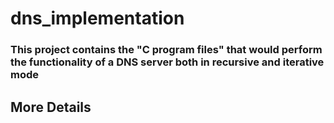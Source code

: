 # dns_implementation
### This project contains the "C program files" that would perform the functionality of a DNS server both in recursive and iterative mode

## More Details
